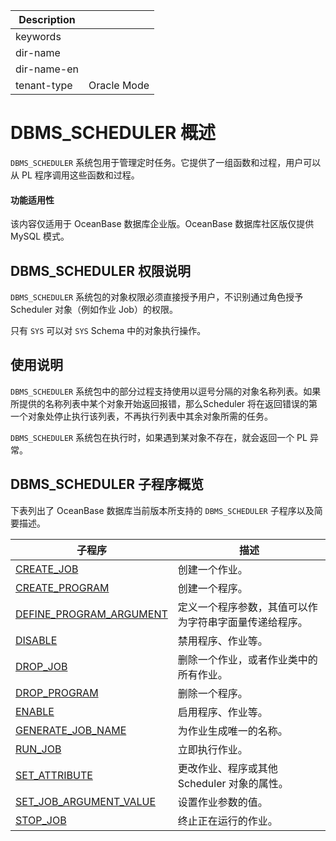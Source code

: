 | Description   |                 |
|---------------|-----------------|
| keywords      |                 |
| dir-name      |                 |
| dir-name-en   |                 |
| tenant-type   | Oracle Mode     |

# DBMS_SCHEDULER 概述 

`DBMS_SCHEDULER` 系统包用于管理定时任务。它提供了一组函数和过程，用户可以从 PL 程序调用这些函数和过程。

  <main id="notice" >
    <h4>功能适用性</h4>
    <p>该内容仅适用于 OceanBase 数据库企业版。OceanBase 数据库社区版仅提供 MySQL 模式。</p>
  </main>

## DBMS_SCHEDULER 权限说明 

`DBMS_SCHEDULER` 系统包的对象权限必须直接授予用户，不识别通过角色授予 Scheduler 对象（例如作业 Job）的权限。

只有 `SYS` 可以对 `SYS` Schema 中的对象执行操作。

## 使用说明 

`DBMS_SCHEDULER` 系统包中的部分过程支持使用以逗号分隔的对象名称列表。如果所提供的名称列表中某个对象开始返回报错，那么Scheduler 将在返回错误的第一个对象处停止执行该列表，不再执行列表中其余对象所需的任务。

`DBMS_SCHEDULER` 系统包在执行时，如果遇到某对象不存在，就会返回一个 PL 异常。

## DBMS_SCHEDULER 子程序概览 

下表列出了 OceanBase 数据库当前版本所支持的 `DBMS_SCHEDULER` 子程序以及简要描述。


|                                  子程序                                 |             描述            |
|------------------------------------------------------------------------|-----------------------------|
| [CREATE_JOB](../14200.dbms-scheduler-oracle/200.create-job-oracle.md)                  | 创建一个作业。                     |
| [CREATE_PROGRAM](../14200.dbms-scheduler-oracle/300.create-program-oracle.md)          | 创建一个程序。                     |
| [DEFINE_PROGRAM_ARGUMENT](../14200.dbms-scheduler-oracle/400.define-program-argument-oracle.md) | 定义一个程序参数，其值可以作为字符串字面量传递给程序。 |
| [DISABLE](../14200.dbms-scheduler-oracle/500.disable-scheduler-oracle.md)                      | 禁用程序、作业等。                   |
| [DROP_JOB](../14200.dbms-scheduler-oracle/600.drop-job-oracle.md)                      | 删除一个作业，或者作业类中的所有作业。 |
| [DROP_PROGRAM](../14200.dbms-scheduler-oracle/700.drop-program-oracle.md)              | 删除一个程序。                       |
| [ENABLE](../14200.dbms-scheduler-oracle/800.enable-scheduler-oracle.md)                        | 启用程序、作业等。                   |
| [GENERATE_JOB_NAME](../14200.dbms-scheduler-oracle/900.generate-job-name-oracle.md)       | 为作业生成唯一的名称。             |
| [RUN_JOB](../14200.dbms-scheduler-oracle/1000.run-job-oracle.md)                       | 立即执行作业。                       |
| [SET_ATTRIBUTE](../14200.dbms-scheduler-oracle/1100.set-attribute-oracle.md)           | 更改作业、程序或其他 Scheduler 对象的属性。 |
| [SET_JOB_ARGUMENT_VALUE](../14200.dbms-scheduler-oracle/1200.set-job-argument-value-oracle.md)  | 设置作业参数的值。            |
| [STOP_JOB](../14200.dbms-scheduler-oracle/1300.stop-job-oracle.md)  | 终止正在运行的作业。            |


